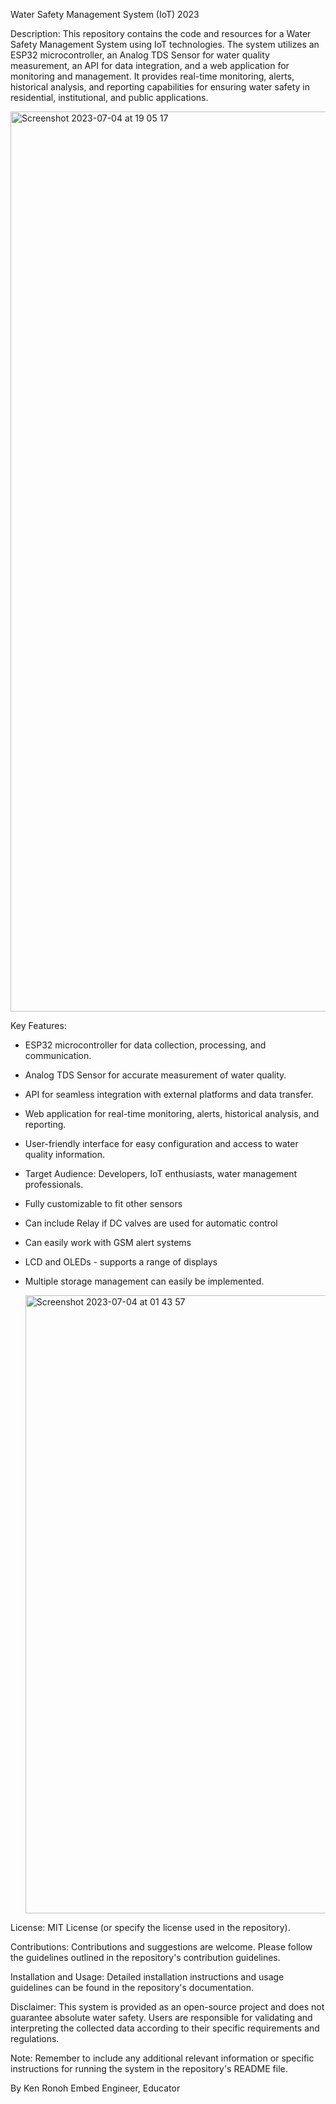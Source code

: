 Water Safety Management System (IoT) 2023 

Description: This repository contains the code and resources for a Water Safety Management System using IoT technologies. The system utilizes an ESP32 microcontroller, an Analog TDS Sensor for water quality measurement, an API for data integration, and a web application for monitoring and management. It provides real-time monitoring, alerts, historical analysis, and reporting capabilities for ensuring water safety in residential, institutional, and public applications.

<img width="1440" alt="Screenshot 2023-07-04 at 19 05 17" src="https://github.com/Kenny254/ESP32-MYSQL-2023/assets/22868045/65933a62-c9c5-4908-bfec-996955fd5856">

Key Features:

- ESP32 microcontroller for data collection, processing, and communication.
- Analog TDS Sensor for accurate measurement of water quality.
- API for seamless integration with external platforms and data transfer.
- Web application for real-time monitoring, alerts, historical analysis, and reporting.
- User-friendly interface for easy configuration and access to water quality information.
- Target Audience: Developers, IoT enthusiasts, water management professionals.
- Fully customizable to fit other sensors
- Can include Relay if DC valves are used for automatic control
- Can easily work with GSM alert systems
- LCD and OLEDs - supports a range of displays
- Multiple storage management can easily be implemented.

  <img width="989" alt="Screenshot 2023-07-04 at 01 43 57" src="https://github.com/Kenny254/ESP32-MYSQL-2023/assets/22868045/9a0cd421-3852-450f-a6e1-fbe32f9e6905">


License: MIT License (or specify the license used in the repository).

Contributions: Contributions and suggestions are welcome. Please follow the guidelines outlined in the repository's contribution guidelines.

Installation and Usage: Detailed installation instructions and usage guidelines can be found in the repository's documentation.

Disclaimer: This system is provided as an open-source project and does not guarantee absolute water safety. Users are responsible for validating and interpreting the collected data according to their specific requirements and regulations.

Note: Remember to include any additional relevant information or specific instructions for running the system in the repository's README file.


By 
Ken Ronoh
Embed Engineer, Educator
